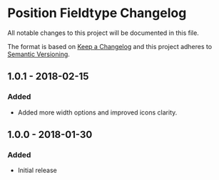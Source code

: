 # Position Fieldtype Changelog

All notable changes to this project will be documented in this file.

The format is based on [Keep a Changelog](http://keepachangelog.com/) and this project adheres to [Semantic Versioning](http://semver.org/).

## 1.0.1 - 2018-02-15
### Added
- Added more width options and improved icons clarity.

## 1.0.0 - 2018-01-30
### Added
- Initial release
